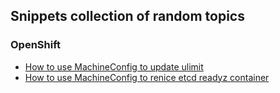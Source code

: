 ## Snippets collection of random topics

### OpenShift

- [How to use MachineConfig to update ulimit](ulimit-mc.md)
- [How to use MachineConfig to renice etcd readyz container](etcd-readyz-renice-mc.md)
